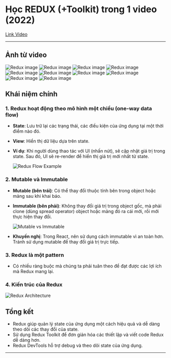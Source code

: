 # Học REDUX (+Toolkit) trong 1 video (2022)

[Link Video](https://www.youtube.com/watch?v=g_K1w8e0lLo)

---

## Ảnh từ video

![Redux image](image.png)
![Redux image](image-1.png)
![Redux image](image-2.png)
![Redux image](image-3.png)
![Redux image](image-4.png)
![Redux image](image-5.png)
![Redux image](image-6.png)
![Redux image](image-7.png)
![Redux image](image-8.png)
![Redux image](image-9.png)

## Khái niệm chính

### 1. Redux hoạt động theo mô hình một chiều (one-way data flow)

- **State**: Lưu trữ lại các trạng thái, các điều kiện của ứng dụng tại một thời điểm nào đó.
- **View**: Hiển thị dữ liệu dựa trên state.
- **Ví dụ**: Khi người dùng thao tác với UI (nhấn nút), sẽ cập nhật giá trị trong state. Sau đó, UI sẽ re-render để hiển thị giá trị mới nhất từ state.

  ![Redux Flow Example](image-10.png)

### 2. Mutable và Immutable

- **Mutable (bên trái)**: Có thể thay đổi thuộc tính bên trong object hoặc mảng sau khi khai báo.
- **Immutable (bên phải)**: Không thay đổi giá trị trong object gốc, mà phải clone (dùng spread operator) object hoặc mảng đó ra cái mới, rồi mới thực hiện thay đổi.

  ![Mutable vs Immutable](image-11.png)

- **Khuyến nghị**: Trong React, nên sử dụng cách immutable vì an toàn hơn. Tránh sử dụng mutable để thay đổi giá trị trực tiếp.

### 3. Redux là một pattern

- Có nhiều ràng buộc mà chúng ta phải tuân theo để đạt được các lợi ích mà Redux mang lại.

### 4. Kiến trúc của Redux

![Redux Architecture](image-12.png)

## Tổng kết

- Redux giúp quản lý state của ứng dụng một cách hiệu quả và dễ dàng theo dõi các thay đổi của state.
- Sử dụng Redux Toolkit để đơn giản hóa các thiết lập và viết code Redux dễ dàng hơn.
- Redux DevTools hỗ trợ debug và theo dõi state của ứng dụng.

---
